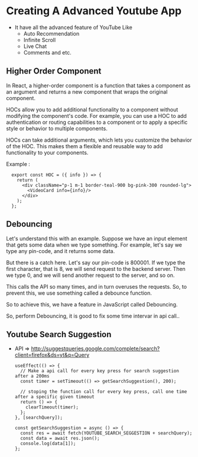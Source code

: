 # Creating A Advanced Youtube App 

- It have all the advanced feature of YouTube Like
    - Auto Recommendation
    - Infinite Scroll
    - Live Chat
    - Comments
      and etc.



## Higher Order Component

In React, a higher-order component is a function that takes a component as an argument and returns a new component that wraps the original component.

HOCs allow you to add additional functionality to a component without modifying the component's code. For example, you can use a HOC to add authentication or routing capabilities to a component or to apply a specific style or behavior to multiple components.

HOCs can take additional arguments, which lets you customize the behavior of the HOC. This makes them a flexible and reusable way to add functionality to your components.

Example :

      export const HOC = ({ info }) => {
        return (
          <div className="p-1 m-1 border-teal-900 bg-pink-300 rounded-lg">
            <VideoCard info={info}/>
          </div>
        );
      };


## Debouncing

Let's understand this with an example. Suppose we have an input element that gets some data when we type something. For example, let's say we type any pin-code, and it returns some data.

But there is a catch here. Let's say our pin-code is 800001. If we type the first character, that is 8, we will send request to the backend server. Then we type 0, and we will send another request to the server, and so on.  

This calls the API so many times, and in turn overuses the requests. So, to prevent this, we use something called a debounce function.

So to achieve this, we have a feature in JavaScript called Debouncing.

So, perform Debouncing, it is good to fix some time intervar in api call..



## Youtube Search Suggestion
- API => http://suggestqueries.google.com/complete/search?client=firefox&ds=yt&q=Query

      useEffect(() => {
        // Make a api call for every key press for search suggestion after a 200ms
        const timer = setTimeout(() => getSearchSuggestion(), 200);

        // stoping the function call for every key press, call one time after a specific given timeout
        return () => {
          clearTimeout(timer);
        };
      }, [searchQuery]);

      const getSearchSuggestion = async () => {
        const res = await fetch(YOUTUBE_SEARCH_SEGGESTION + searchQuery);
        const data = await res.json();
        console.log(data[1]);
      };